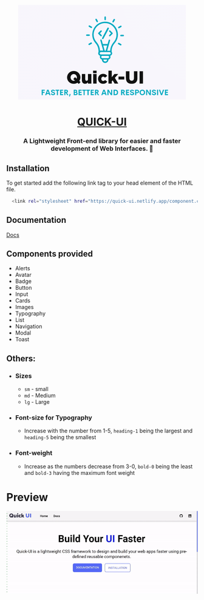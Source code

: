 <div align="center">
  <img src="Quick-UI/src/Logo.png" alt="quick-ui logo"/>
  
# [QUICK-UI](https://quick-ui.netlify.app/index.html)
  <h3>A Lightweight Front-end library for easier and faster development of Web Interfaces. 🚀</h3>
</div>


## Installation

To get started add the following link tag to your head element of the HTML file.

```bash
  <link rel="stylesheet" href="https://quick-ui.netlify.app/component.css" />
```
    
## Documentation

[Docs](https://quick-ui.netlify.app/documentation.html)


## Components provided

- Alerts
- Avatar
- Badge
- Button
- Input
- Cards
- Images
- Typography
- List
- Navigation
- Modal
- Toast

## Others:
- ###  Sizes
    - ```sm``` - small
    - ```md``` - Medium
    - ```lg``` - Large
- ###  Font-size for Typography
    - Increase with the number from 1-5, ```heading-1``` being the largest and ```heading-5```  being the smallest
- ### Font-weight 
    - Increase as the numbers decrease from 3-0, ```bold-0``` being the least and ```bold-3```  having the maximum font weight

# Preview
![alt text](Quick-UI/src/preview.gif)

